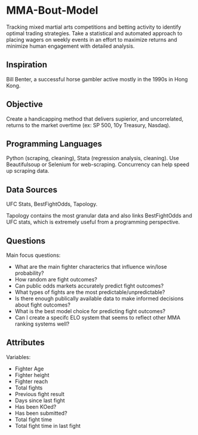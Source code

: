 # MMA-Bout-Model

Tracking mixed martial arts competitions and betting activity to identify optimal trading strategies. Take a statistical and automated approach to placing wagers on weekly events in an effort to maximize returns and minimize human engagement with detailed analysis. 

## Inspiration

Bill Benter, a successful horse gambler active mostly in the 1990s in Hong Kong. 

## Objective

Create a handicapping method that delivers supierior, and uncorrelated, returns to the market overtime (ex: SP 500, 10y Treasury, Nasdaq). 

## Programming Languages 

Python (scraping, cleaning), Stata (regression analysis, cleaning). Use Beautifulsoup or Selenium for web-scraping. Concurrency can help speed up scraping data.

## Data Sources

UFC Stats, BestFightOdds, Tapology.

Tapology contains the most granular data and also links BestFightOdds and UFC stats, which is extremely useful from a programming perspective. 

## Questions
Main focus questions:
* What are the main fighter characterics that influence win/lose probability?
* How random are fight outcomes?
* Can public odds markets accurately predict fight outcomes? 
* What types of fights are the most predictable/unpredictable?
* Is there enough publically available data to make informed decisions about fight outcomes?
* What is the best model choice for predicting fight outcomes?
* Can I create a specifc ELO system that seems to reflect other MMA ranking systems well? 

## Attributes 

Variables:
* Fighter Age
* Fighter height 
* Fighter reach 
* Total fights 
* Previous fight result
* Days since last fight 
* Has been KOed?
* Has been submitted?
* Total fight time
* Total fight time in last fight

